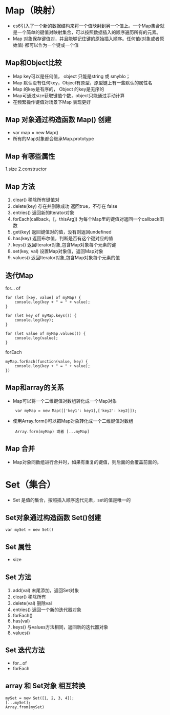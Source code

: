 # Map（映射）
 - es6引入了一个新的数据结构来将一个值映射到另一个值上。一个Map集合就是一个简单的键值对映射集合，可以按照数据插入的顺序遍历所有的元素。
 - Map 对象保存键值对，并且能够记住键的原始插入顺序。任何值(对象或者原始值) 都可以作为一个键或一个值
## Map和Object比较
 - Map key可以是任何值， object 只能是string 或 smyblo；
 - Map 默认没有任何key，Object有原型，原型链上有一些默认的属性名
 - Map 的key是有序的， Object 的key是无序的
 - Map可通过size获取键值个数，object只能通过手动计算
 - 在频繁操作键值对场景下Map 表现更好

## Map 对象通过构造函数	Map() 创建
 - var map = new Map()
 - 所有的Map对象都会继承Map.prototype
## Map 有哪些属性
 1.size
 2.constructor
## Map 方法
 1. clear() 移除所有键值对
 2. delete(key) 存在并删除成功 返回true，不存在 false
 3. entries() 返回新的Iterator对象
 4. forEach(callback，[，thisArg]) 为每个Map里的键值对返回一个callback函数
 5. get(key) 返回键值对的值，没有则返回undefined
 6. has(key) 返回布尔值，判断是否有这个键对应的值
 7. keys() 返回Iterator对象,包含Map对象每个元素的键
 8. set(key, val) 设置Map对象值，返回Map对象
 9. values() 返回Iterator对象,包含Map对象每个元素的值

## 迭代Map
for... of 

	for (let [key, value] of myMap) {
		console.log(key + " = " + value);
	}

	for (let key of myMap.keys()) {
		console.log(key);
	}

	for (let value of myMap.values()) {
		console.log(value);
	} 

forEach

	myMap.forEach(function(value, key) {
		console.log(key + " = " + value);
	})

## Map和array的关系
 - Map可以将一个二维键值对数组转化成一个Map对象

		var myMap = new Map([['key1': key1],['key2': key2]]);

 - 使用Array.form()可以把Map对象转化成一个二维键值对数组

		Array.form(myMap) 或者 [...myMap]
 
 ## Map 合并
 - Map对象同数组进行合并时，如果有重复的键值，则后面的会覆盖前面的。
 

# Set（集合）
 - Set 是值的集合，按照插入顺序迭代元素，set的值是唯一的
## Set对象通过构造函数 Set()创建
	var mySet = new Set()
## Set 属性
 - size
## Set 方法
1. add(val) 末尾添加，返回Set对象
2. clear() 移除所有
3. delete(val) 删除val
4. entries() 返回一个新的迭代器对象
5. forEach()
6. has(val)
7. keys() 与values方法相同，返回新的迭代器对象
8. values()
## Set 迭代方法
 - for...of
 - forEach
## array 和 Set对象 相互转换
	mySet = new Set([1, 2, 3, 4]);
	[...mySet];  
	Array.from(mySet)